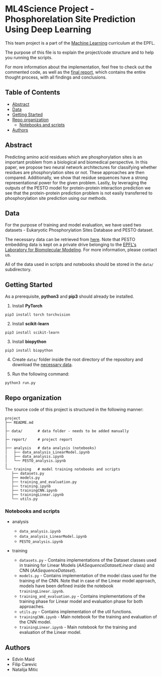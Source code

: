 # ML4Science Project - Phosphorelation Site Prediction Using Deep Learning <!-- omit in toc -->

This team project is a part of the [Machine Learning](<https://www.epfl.ch/labs/mlo/machine-learning-cs-433> "EPFL's Machine Learning course") curriculum at the EPFL.

The purpose of this file is to explain the project/code structure and to help you running the scripts. 

For more information about the implementation, feel free to check out the commented code, as well as the [final report](report/Machine_Learning_Project_2.pdf), which contains the entire thought process, with all findings and conclusions.

## Table of Contents <!-- omit in toc -->
- [Abstract](#abstract)
- [Data](#data)
- [Getting Started](#getting-started)
- [Repo organization](#repo-organization)
	- [Notebooks and scripts](#notebooks-and-scripts)
- [Authors](#authors)

## Abstract

Predicting amino acid residues which are phosphorylation sites is an important problem from a biological and biomedical perspective. In this paper, we propose two neural network architectures for classifying whether residues are phosphorylation sites or not. These approaches are then compared. Additionally, we show that residue sequences have a strong representational power for the given problem. Lastly, by leveraging the outputs of the PESTO model for protein-protein interaction prediction we see that the protein-protein prediction problem is not easily transferred to phosphorylation site prediction using our methods.

## Data
For the purpose of training and model evaluation, we have used two datasets - Eukaryotic Phosphorylation Sites Database and PESTO dataset.

The necessary data can be retrieved from [here](https://drive.google.com/drive/folders/1eKOZOaClqz94sYwslzmfj9ndhhTpvpo3?usp=sharing). Note that PESTO embedding data is kept on a private drive belonging to the [EPFL's Laboratory for Biomolecular Modeling](https://www.epfl.ch/labs/lbm/). For more information, please contact us.

All of the data used in scripts and notebooks should be stored in the `data/` subdirectory.

## Getting Started

As a prerequisite, **python3** and **pip3** should already be installed.

1. Install **PyTorch**

  ```
  pip3 install torch torchvision
  ```

2. Install **scikit-learn**

  ```
  pip3 install scikit-learn
  ```

3. Install **biopython**

  ```
  pip3 install biopython
  ```

4. Create `data/` folder inside the root directory of the repository and download the [necessary data](#data).

5. Run the following command:

  ```
  python3 run.py
  ```


## Repo organization
The source code of this project is structured in the following manner: 

```
project
├── README.md
│
├─ data/       # data folder - needs to be added manually                
│
├─ report/     # project report         
│    
├── analysis   # data analysis (notebooks)
│   ├── data_analysis_LinearModel.ipynb
|   ├── data_analysis.ipynb
│   └── PESTO_analysis.ipynb
|
└── training   # model training notebooks and scripts               
   ├── datasets.py
   ├── models.py
   ├── training_and_evaluation.py
   ├── training.ipynb
   ├── trainingCNN.ipynb
   ├── trainingLinear.ipynb
   └── utils.py

```

### Notebooks and scripts
- analysis
	- `data_analysis.ipynb`
	- `data_analysis_LinearModel.ipynb`
	- `PESTO_analysis.ipynb`

- training
	- `datasets.py` - Contains implementations of the Dataset classes used in training for Linear Models (_AASequenceDatasetLinear_ class) and CNN (_AASequenceDataset_).
	- `models.py` - Contains implementation of the model class used for the training of the CNN. Note that in case of the Linear model approach, models have been defined inside the notebook `trainingLinear.ipynb`.
	- `training_and_evaluation.py` - Contains implementations of the training phase for Linear model and evaluation phase for both approaches.
	- `utils.py` - Contains implementation of the util functions.
	- `trainingCNN.ipynb` - Main notebook for the training and evaluation of the CNN model.
	- `trainingLinear.ipynb` - Main notebook for the training and evaluation of the Linear model.

## Authors
* Edvin Maid
* Filip Carevic
* Natalija Mitic